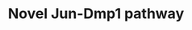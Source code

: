 ---
annotations:
- id: PW:0000086
  parent: regulatory pathway
  type: Pathway Ontology
  value: cell cycle pathway, mitotic
- id: PW:0000006
  parent: signaling pathway
  type: Pathway Ontology
  value: Ras superfamily mediated signaling pathway
authors:
- AAR&Co
- MaintBot
- Lindarieswijk
- Khanspers
- Eweitz
description: Ras-Raf-MEK-ERK pathway interacting with Arf/Mdm2/p53 cell cycle pathway
  to regulate cell growth and proliferation. The signalling of a mitogen acts through
  the Ras-Raf-MEK-ERK pathway to inhibit the Rb protein and allow Myc and E2fs to
  continue into S phase and inhibits the Arf/Mdm2/p53 pathway leading to growth arrest
  or apoptosis. The Ras-Raf-MEK-ERK pathway also directly acts on the Arf/Mdm2/p53
  pathway with Dmp1 to prevent tumor formation by activating Arf. Arf inhibits Mdm2
  allowing p53 to lead the cell to growth arrest or apoptosis. This pathway is based
  on figure 7 from Sreeramaneni et al.
last-edited: 2021-05-11
organisms:
- Mus musculus
redirect_from:
- /index.php/Pathway:WP3654
- /instance/WP3654
revision: null
schema-jsonld:
- '@context': https://schema.org/
  '@id': https://wikipathways.github.io/pathways/WP3654.html
  '@type': Dataset
  creator:
    '@type': Organization
    name: WikiPathways
  description: Ras-Raf-MEK-ERK pathway interacting with Arf/Mdm2/p53 cell cycle pathway
    to regulate cell growth and proliferation. The signalling of a mitogen acts through
    the Ras-Raf-MEK-ERK pathway to inhibit the Rb protein and allow Myc and E2fs to
    continue into S phase and inhibits the Arf/Mdm2/p53 pathway leading to growth
    arrest or apoptosis. The Ras-Raf-MEK-ERK pathway also directly acts on the Arf/Mdm2/p53
    pathway with Dmp1 to prevent tumor formation by activating Arf. Arf inhibits Mdm2
    allowing p53 to lead the cell to growth arrest or apoptosis. This pathway is based
    on figure 7 from Sreeramaneni et al.
  keywords:
  - Araf
  - Arf
  - Braf
  - Ccnd1
  - Cdk4
  - Dmp1
  - E2f1
  - Ets1
  - Ets2
  - Fos
  - Growth Arrest or Apoptosis
  - Hras
  - Ink4a
  - Jun
  - Junb
  - Kras
  - Map2k1
  - Map2k2
  - Mapk1
  - Mapk3
  - Mdm2
  - Myc
  - Nras
  - Raf1
  - Rb1
  - Rras
  - S Phase
  - p53
  license: CC0
  name: Novel Jun-Dmp1 pathway
seo: CreativeWork
title: Novel Jun-Dmp1 pathway
wpid: WP3654
---